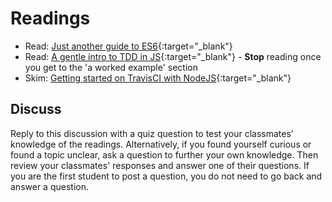 # Readings

- Read: [Just another guide to ES6](https://medium.com/sons-of-javascript/javascript-an-introduction-to-es6-1819d0d89a0f#.wb7rj1gin){:target="_blank"}
- Read: [A gentle intro to TDD in JS](http://jrsinclair.com/articles/2016/gentle-introduction-to-javascript-tdd-intro/){:target="_blank"} - **Stop** reading once you get to the 'a worked example' section
- Skim: [Getting started on TravisCI with NodeJS](https://dev.to/lauragift21/setup-continuous-integration-with-travis-ci-in-your-nodejs-app-26i2){:target="_blank"}

## Discuss

Reply to this discussion with a quiz question to test your classmates’ knowledge of the readings. Alternatively, if you found yourself curious or found a topic unclear, ask a question to further your own knowledge. Then review your classmates' responses and answer one of their questions. If you are the first student to post a question, you do not need to go back and answer a question.

